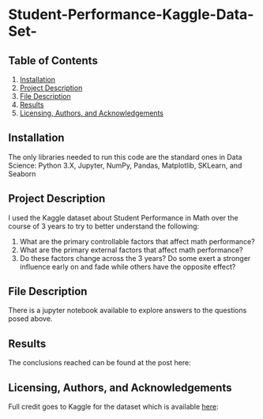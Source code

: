 # Student-Performance-Kaggle-Data-Set-

## Table of Contents
1. [Installation](https://github.com/jselbaz/Student-Performance-Kaggle-Data-Set-/blob/main/README.md#Installation)
3. [Project Description](https://github.com/jselbaz/Student-Performance-Kaggle-Data-Set-/blob/main/README.md#Project-Description)
4. [File Description](https://github.com/jselbaz/Student-Performance-Kaggle-Data-Set-/blob/main/README.md#File-Description)
5. [Results](https://github.com/jselbaz/Student-Performance-Kaggle-Data-Set-/blob/main/README.md#Results)
6. [Licensing, Authors, and Acknowledgements](https://github.com/jselbaz/Student-Performance-Kaggle-Data-Set-/blob/main/README.md#Licensing,-Authors,-and-Acknowledgments)

## Installation
The only libraries needed to run this code are the standard ones in Data Science: Python 3.X, Jupyter, NumPy, Pandas, Matplotlib, SKLearn, and Seaborn

## Project Description
I used the Kaggle dataset about Student Performance in Math over the course of 3 years to try to better understand the following:
  1. What are the primary controllable factors that affect math performance?
  2. What are the primary external factors that affect math performance?
  3. Do these factors change across the 3 years? Do some exert a stronger influence early on and fade while others have the opposite effect? 

## File Description
There is a jupyter notebook available to explore answers to the questions posed above.

## Results
The conclusions reached can be found at the post here: 

## Licensing, Authors, and Acknowledgements
Full credit goes to Kaggle for the dataset which is available [here](https://www.kaggle.com/impapan/student-performance-data-set):
